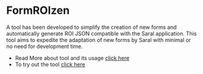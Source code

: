 # FormROIzen
A tool has been developed to simplify the creation of new forms and automatically generate ROI JSON compatible with the Saral application. This tool aims to expedite the adaptation of new forms by Saral with minimal or no need for development time.

* Read More about tool and its usage [click here](https://github.com/Sunbird-Saral/Saral-Layout-Generator?tab=readme-ov-file#readme-ov-file)
* To try out the tool [click here](https://saral-dev-api.anuvaad.org/webapp/)